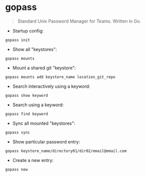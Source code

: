 # gopass

> Standard Unix Password Manager for Teams. Written in Go.

- Startup config:

`gopass init`

- Show all "keystores":

`gopass mounts`

- Mount a shared git "keystore":

`gopass mounts add keystore_name location_git_repo`

- Search interactively using a keyword:

`gopass show keyword`

- Search using a keyword:

`gopass find keyword`

- Sync all mounted "keystores":

`gopass sync`

- Show particular password entry:

`gopass keystore_name/directory01/dir02/email@email.com`

- Create a new entry:

`gopass new`
